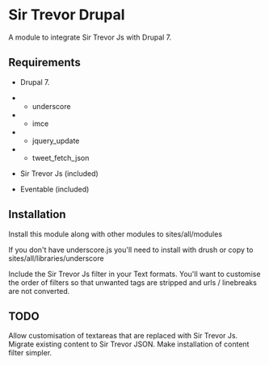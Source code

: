 # Sir Trevor Drupal

A module to integrate Sir Trevor Js with Drupal 7.

## Requirements

- Drupal 7.
- - underscore
- - imce
- - jquery_update
- - tweet_fetch_json

- Sir Trevor Js (included)
- Eventable (included)

## Installation

Install this module along with other modules to sites/all/modules

If you don't have underscore.js you'll need to install with drush or copy to sites/all/libraries/underscore

Include the Sir Trevor Js filter in your Text formats.
You'll want to customise the order of filters so that unwanted tags are stripped and urls / linebreaks are not converted.

## TODO

Allow customisation of textareas that are replaced with Sir Trevor Js.
Migrate existing content to Sir Trevor JSON.
Make installation of content filter simpler.